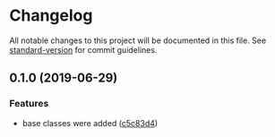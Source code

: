 # Changelog

All notable changes to this project will be documented in this file. See [standard-version](https://github.com/conventional-changelog/standard-version) for commit guidelines.

## 0.1.0 (2019-06-29)


### Features

* base classes were added ([c5c83d4](https://github.com/clearwater05/mpd-driver/commit/c5c83d4))

